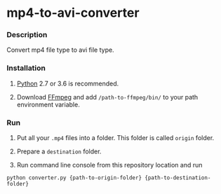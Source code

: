 # mp4-to-avi-converter

### Description

Convert mp4 file type to avi file type.

### Installation

1. [Python](https://www.python.org/downloads/) 2.7 or 3.6 is recommended.

2. Download [FFmpeg](https://ffmpeg.org/) and add `/path-to-ffmpeg/bin/` to your path environment variable.

### Run

1. Put all your `.mp4` files into a folder. This folder is called `origin` folder.

2. Prepare a `destination` folder.

3. Run command line console from this repository location and run

```
python converter.py {path-to-origin-folder} {path-to-destination-folder}
```